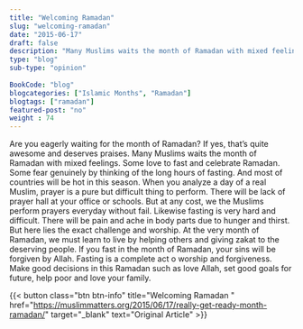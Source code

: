 ```yaml
--- 
title: "Welcoming Ramadan" 
slug: "welcoming-ramadan"
date: "2015-06-17" 
draft: false 
description: "Many Muslims waits the month of Ramadan with mixed feelings. Some love to fast and celebrate Ramadan. Some fear genuinely by thinking of the long hours of fasting." 
type: "blog"
sub-type: "opinion" 
 
BookCode: "blog"
blogcategories: ["Islamic Months", "Ramadan"]
blogtags: ["ramadan"]
featured-post: "no"
weight : 74
---  
```

Are you eagerly waiting for the month of Ramadan? If yes, that’s quite awesome and deserves praises. Many Muslims waits the month of Ramadan with mixed feelings. Some love to fast and celebrate Ramadan. Some fear genuinely by thinking of the long hours of fasting. And most of countries will be hot in this season. When you analyze a day of a real Muslim, prayer is a pure but difficult thing to perform. There will be lack of prayer hall at your office or schools. But at any cost, we the Muslims perform prayers everyday without fail. Likewise fasting is very hard and difficult. There will be pain and ache in body parts due to hunger and thirst. But here lies the exact challenge and worship. At the very month of Ramadan, we must learn to live by helping others and giving zakat to the deserving people. If you fast in the month of Ramadan, your sins will be forgiven by Allah. Fasting is a complete act o worship and forgiveness. Make good decisions in this Ramadan such as love Allah, set good goals for future, help poor and love your family.

{{< button class="btn btn-info" title="Welcoming Ramadan " href="https://muslimmatters.org/2015/06/17/really-get-ready-month-ramadan/" target="_blank" text="Original Article" >}}